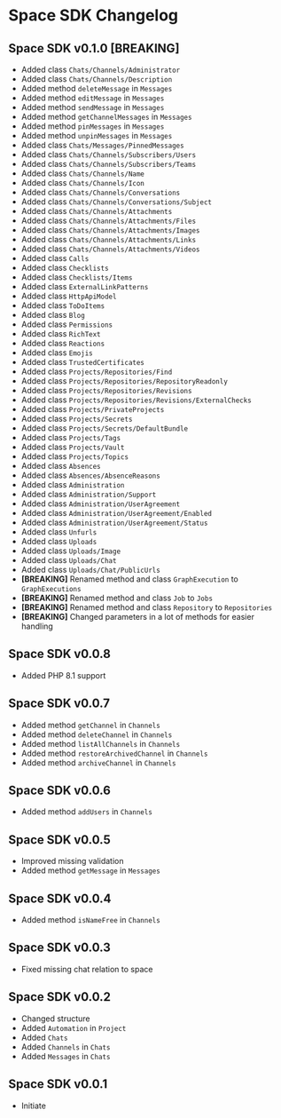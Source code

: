 # Space SDK Changelog

## Space SDK v0.1.0 [BREAKING]

- Added class `Chats/Channels/Administrator`
- Added class `Chats/Channels/Description`
- Added method `deleteMessage` in `Messages`
- Added method `editMessage` in `Messages`
- Added method `sendMessage` in `Messages`
- Added method `getChannelMessages` in `Messages`
- Added method `pinMessages` in `Messages`
- Added method `unpinMessages` in `Messages`
- Added class `Chats/Messages/PinnedMessages`
- Added class `Chats/Channels/Subscribers/Users`
- Added class `Chats/Channels/Subscribers/Teams`
- Added class `Chats/Channels/Name`
- Added class `Chats/Channels/Icon`
- Added class `Chats/Channels/Conversations`
- Added class `Chats/Channels/Conversations/Subject`
- Added class `Chats/Channels/Attachments`
- Added class `Chats/Channels/Attachments/Files`
- Added class `Chats/Channels/Attachments/Images`
- Added class `Chats/Channels/Attachments/Links`
- Added class `Chats/Channels/Attachments/Videos`
- Added class `Calls`
- Added class `Checklists`
- Added class `Checklists/Items`
- Added class `ExternalLinkPatterns`
- Added class `HttpApiModel`
- Added class `ToDoItems`
- Added class `Blog`
- Added class `Permissions`
- Added class `RichText`
- Added class `Reactions`
- Added class `Emojis`
- Added class `TrustedCertificates`
- Added class `Projects/Repositories/Find`
- Added class `Projects/Repositories/RepositoryReadonly`
- Added class `Projects/Repositories/Revisions`
- Added class `Projects/Repositories/Revisions/ExternalChecks`
- Added class `Projects/PrivateProjects`
- Added class `Projects/Secrets`
- Added class `Projects/Secrets/DefaultBundle`
- Added class `Projects/Tags`
- Added class `Projects/Vault`
- Added class `Projects/Topics`
- Added class `Absences`
- Added class `Absences/AbsenceReasons`
- Added class `Administration`
- Added class `Administration/Support`
- Added class `Administration/UserAgreement`
- Added class `Administration/UserAgreement/Enabled`
- Added class `Administration/UserAgreement/Status`
- Added class `Unfurls`
- Added class `Uploads`
- Added class `Uploads/Image`
- Added class `Uploads/Chat`
- Added class `Uploads/Chat/PublicUrls`
- **[BREAKING]** Renamed method and class `GraphExecution` to `GraphExecutions`
- **[BREAKING]** Renamed method and class `Job` to `Jobs`
- **[BREAKING]** Renamed method and class `Repository` to `Repositories`
- **[BREAKING]** Changed parameters in a lot of methods for easier handling

## Space SDK v0.0.8

- Added PHP 8.1 support

## Space SDK v0.0.7

- Added method `getChannel` in `Channels`
- Added method `deleteChannel` in `Channels`
- Added method `listAllChannels` in `Channels`
- Added method `restoreArchivedChannel` in `Channels`
- Added method `archiveChannel` in `Channels`

## Space SDK v0.0.6

- Added method `addUsers` in `Channels`

## Space SDK v0.0.5

- Improved missing validation
- Added method `getMessage` in `Messages`

## Space SDK v0.0.4

- Added method `isNameFree` in `Channels`

## Space SDK v0.0.3

- Fixed missing chat relation to space

## Space SDK v0.0.2

- Changed structure
- Added `Automation` in `Project`
- Added `Chats`
- Added `Channels` in `Chats`
- Added `Messages` in `Chats`

## Space SDK v0.0.1

- Initiate